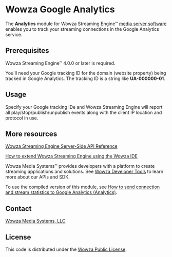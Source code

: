 # Wowza Google Analytics
The **Analytics** module for Wowza Streaming Engine™ [media server software](https://www.wowza.com/products/streaming-engine) enables you to track your streaming connections in the Google Analytics service.

## Prerequisites
Wowza Streaming Engine™ 4.0.0 or later is required.

You'll need your Google tracking ID for the domain (website property) being tracked in Google Analytics. The tracking ID is a string like **UA-000000-01**.

## Usage
Specify your Google tracking IDe and Wowza Streaming Engine will report all play/stop/publish/unpublish events along with the client IP location and protocol in use.

## More resources
[Wowza Streaming Engine Server-Side API Reference](https://www.wowza.com/resources/serverapi/)

[How to extend Wowza Streaming Engine using the Wowza IDE](https://www.wowza.com/forums/content.php?759-How-to-extend-Wowza-Streaming-Engine-using-the-Wowza-IDE)

Wowza Media Systems™ provides developers with a platform to create streaming applications and solutions. See [Wowza Developer Tools](https://www.wowza.com/resources/developers) to learn more about our APIs and SDK.

To use the compiled version of this module, see [How to send connection and stream statistics to Google Analytics (Analytics)](https://www.wowza.com/forums/content.php?672-How-to-send-connection-and-stream-statistics-to-Google-Analytics-%28Analytics&29).

## Contact
[Wowza Media Systems, LLC](https://www.wowza.com/contact)

## License
This code is distributed under the [Wowza Public License](https://github.com/WowzaMediaSystems/wse-plugin-analytics/blob/master/LICENSE.txt).
